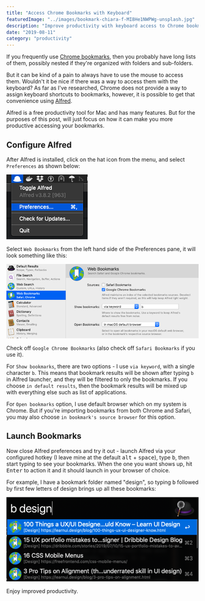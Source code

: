 ```yaml
---
title: "Access Chrome Bookmarks with Keyboard"
featuredImage: "../images/bookmark-chiara-f-MI8He1NWPWg-unsplash.jpg"
description: "Improve productivity with keyboard access to Chrome bookmarks using Alfred for Mac."
date: "2019-08-11"
category: "productivity"
---
```


If you frequently use [Chrome bookmarks](https://support.google.com/chrome/answer/188842?co=GENIE.Platform%3DDesktop&hl=en), then you probably have long lists of them, possibly nested if they're organized with folders and sub-folders.

But it can be kind of a pain to always have to use the mouse to access them. Wouldn't it be nice if there was a way to access them with the keyboard? As far as I've researched, Chrome does not provide a way to assign keyboard shortcuts to bookmarks, however, it is possible to get that convenience using [Alfred](https://www.alfredapp.com/).

Alfred is a free productivity tool for Mac and has many features. But for the purposes of this post, will just focus on how it can make you more productive accessing your bookmarks.

## Configure Alfred
After Alfred is installed, click on the hat icon from the menu, and select `Preferences` as shown below:

![alfred preferences](../images/alfred-preferences.png "alfred preferences")

Select `Web Bookmarks` from the left hand side of the Preferences pane, it will look something like this:

![alfred web bookmarks ](../images/alfred-web-bookmarks.png "alfred web bookmarks")

Check off `Google Chrome Bookmarks` (also check off `Safari Bookmarks` if you use it).

For `Show bookmarks`, there are two options - I use `via keyword`, with a single character `b`. This means that bookmark results will be shown after typing `b` in Alfred launcher, and they will be filtered to only the bookmarks. If you choose `in default results`, then the bookmark results will be mixed up with everything else such as list of applications.

For `Open bookmarks` option, I use default browser which on my system is Chrome. But if you're importing bookmarks from both Chrome and Safari, you may also choose `in bookmark's source browser` for this option.

## Launch Bookmarks
Now close Alfred preferences and try it out - launch Alfred via your configured hotkey (I leave mine at the default <kbd>alt</kbd> + <kbd>space</kbd>), type <kbd>b</kbd>, then start typing to see your bookmarks. When the one you want shows up, hit <kbd>Enter</kbd> to action it and it should launch in your browser of choice.

For example, I have a bookmark folder named "design", so typing <kbd>b</kbd> followed by first few letters of design brings up all these bookmarks:

![alfred bookmark example](../images/alfred-bookmark-example.png "alfred bookmark example")

Enjoy improved productivity.